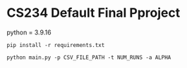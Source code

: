 # CS234 Default Final Pproject

python = 3.9.16

`pip install -r requirements.txt`

`python main.py -p CSV_FILE_PATH -t NUM_RUNS -a ALPHA`
